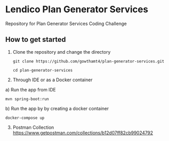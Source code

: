 # Lendico Plan Generator Services

Repository for Plan Generator Services Coding Challenge

## How to get started

1. Clone the repository and change the directory

   `git clone https://github.com/gowthamt4/plan-generator-services.git`

   `cd plan-generator-services`

2. Through IDE or as a Docker container
 
  a) Run the app from IDE

   `mvn spring-boot:run`


  b) Run the app by by creating a docker container

  `docker-compose up`

3. Postman Collection
   https://www.getpostman.com/collections/b12d07ff82cb99024792

